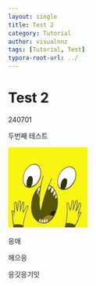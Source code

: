 ```yaml
---
layout: single
title: Test 2
category: Tutorial
author: visualnnz
tags: [Tutorial, Test]
typora-root-url: ../
---
```




# Test 2

240701

두번째 테스트



<img src="/images/2024-07-01-test-2/face.jpg" alt="face" style="zoom:50%;" />

응애

헤으응



응깃응기잇